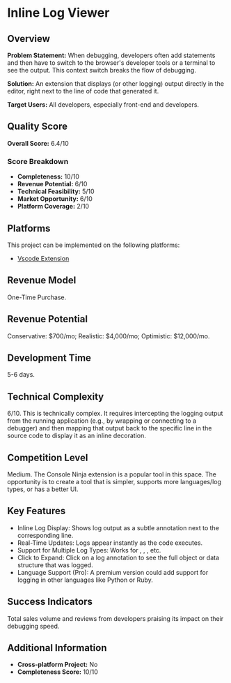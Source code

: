 # Inline Log Viewer

## Overview
**Problem Statement:** When debugging, developers often add statements and then have to switch to the browser's developer tools or a terminal to see the output. This context switch breaks the flow of debugging.

**Solution:** An extension that displays (or other logging) output directly in the editor, right next to the line of code that generated it.

**Target Users:** All developers, especially front-end and developers.

## Quality Score
**Overall Score:** 6.4/10

### Score Breakdown
- **Completeness:** 10/10
- **Revenue Potential:** 6/10
- **Technical Feasibility:** 5/10
- **Market Opportunity:** 6/10
- **Platform Coverage:** 2/10

## Platforms
This project can be implemented on the following platforms:
- [Vscode Extension](./platforms/vscode-extension/)

## Revenue Model
One-Time Purchase.

## Revenue Potential
Conservative: $700/mo; Realistic: $4,000/mo; Optimistic: $12,000/mo.

## Development Time
5-6 days.

## Technical Complexity
6/10. This is technically complex. It requires intercepting the logging output from the running application (e.g., by wrapping or connecting to a debugger) and then mapping that output back to the specific line in the source code to display it as an inline decoration.

## Competition Level
Medium. The Console Ninja extension is a popular tool in this space. The opportunity is to create a tool that is simpler, supports more languages/log types, or has a better UI.

## Key Features
- Inline Log Display: Shows log output as a subtle annotation next to the corresponding line.
- Real-Time Updates: Logs appear instantly as the code executes.
- Support for Multiple Log Types: Works for , , , etc.
- Click to Expand: Click on a log annotation to see the full object or data structure that was logged.
- Language Support (Pro): A premium version could add support for logging in other languages like Python or Ruby.

## Success Indicators
Total sales volume and reviews from developers praising its impact on their debugging speed.

## Additional Information
- **Cross-platform Project:** No
- **Completeness Score:** 10/10
